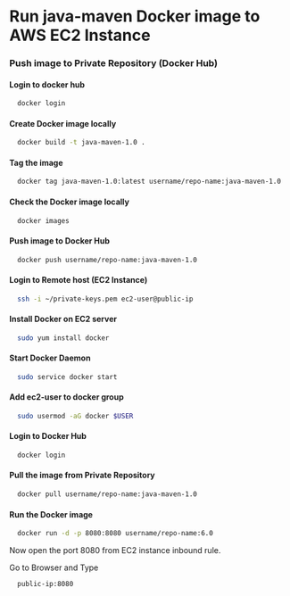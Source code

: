 # Run java-maven Docker image to AWS EC2 Instance


### Push image to Private Repository (Docker Hub)

#### Login to docker hub
```sh
  docker login
```

#### Create Docker image locally
```sh
  docker build -t java-maven-1.0 .
```

#### Tag the image
```sh
  docker tag java-maven-1.0:latest username/repo-name:java-maven-1.0
```

#### Check the Docker image locally
```sh
  docker images
```

#### Push image to Docker Hub
```sh
  docker push username/repo-name:java-maven-1.0
```


#### Login to Remote host (EC2 Instance)
```sh
  ssh -i ~/private-keys.pem ec2-user@public-ip
```

#### Install Docker on EC2 server
```sh
  sudo yum install docker
```

#### Start Docker Daemon
```sh
  sudo service docker start
```

#### Add ec2-user to docker group
```sh
  sudo usermod -aG docker $USER
```

#### Login to Docker Hub
```sh
  docker login
```

#### Pull the image from Private Repository
```sh
  docker pull username/repo-name:java-maven-1.0
```

#### Run the Docker image
```sh
  docker run -d -p 8080:8080 username/repo-name:6.0
```

Now open the port 8080 from EC2 instance inbound rule.

Go to Browser and Type
```sh
  public-ip:8080
```
